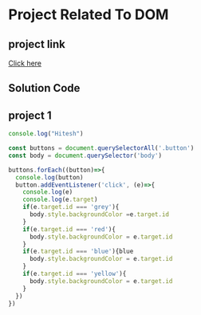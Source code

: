 # Project Related To DOM 

## project link
[Click here](https://stackblitz.com/edit/stackblitz-starters-ndxzvq?file=index.html)
## Solution Code

## project 1

```javascript
console.log("Hitesh")

const buttons = document.querySelectorAll('.button')
const body = document.querySelector('body')

buttons.forEach((button)=>{
  console.log(button)
  button.addEventListener('click', (e)=>{
    console.log(e)
    console.log(e.target)
    if(e.target.id === 'grey'){
      body.style.backgroundColor =e.target.id 
    }
    if(e.target.id === 'red'){
      body.style.backgroundColor = e.target.id 
    }
    if(e.target.id === 'blue'){blue
      body.style.backgroundColor = e.target.id 
    }
    if(e.target.id === 'yellow'){
      body.style.backgroundColor = e.target.id 
    }
  })
})

```